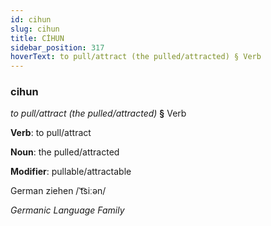 ```yaml
---
id: cihun
slug: cihun
title: CİHUN
sidebar_position: 317
hoverText: to pull/attract (the pulled/attracted) § Verb
---
```


### cihun

*to pull/attract (the pulled/attracted)* **§** Verb

**Verb**: to pull/attract

**Noun**: the pulled/attracted

**Modifier**: pullable/attractable

German ziehen /ˈt͡siːən/

*Germanic Language Family*